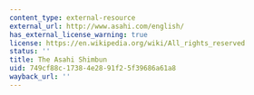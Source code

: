 ```yaml
---
content_type: external-resource
external_url: http://www.asahi.com/english/
has_external_license_warning: true
license: https://en.wikipedia.org/wiki/All_rights_reserved
status: ''
title: The Asahi Shimbun
uid: 749cf88c-1738-4e28-91f2-5f39686a61a8
wayback_url: ''
---
```

